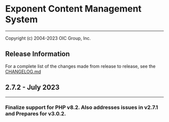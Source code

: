 # Exponent Content Management System

----------

Copyright (c) 2004-2023 OIC Group, Inc.

## Release Information

For a complete list of the changes made from release to release, see the [CHANGELOG.md](CHANGELOG.md)

## 2.7.2 - July 2023

----------

### Finalize support for PHP v8.2. Also addresses issues in v2.7.1 and Prepares for v3.0.2.